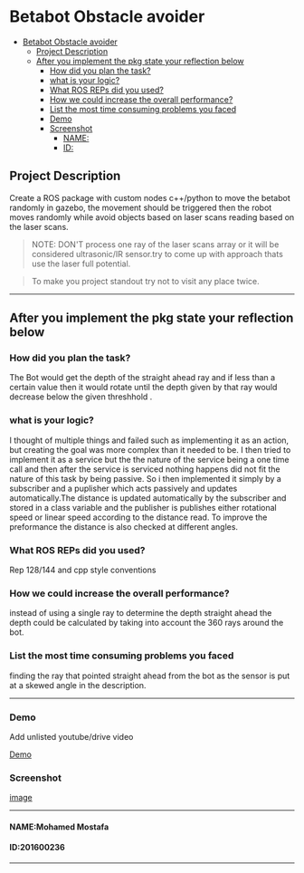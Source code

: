 # Betabot Obstacle avoider

- [Betabot Obstacle avoider](#betabot-obstacle-avoider)
  - [Project Description](#project-description)
  - [After you implement the pkg state your reflection below](#after-you-implement-the-pkg-state-your-reflection-below)
    - [How did you plan the task?](#how-did-you-plan-the-task)
    - [what is your logic?](#what-is-your-logic)
    - [What ROS REPs did you used?](#what-ros-reps-did-you-used)
    - [How we could increase the overall performance?](#how-we-could-increase-the-overall-performance)
    - [List the most time consuming problems you faced](#list-the-most-time-consuming-problems-you-faced)
    - [Demo](#demo)
    - [Screenshot](#screenshot)
      - [NAME:](#name)
      - [ID:](#id)

## Project Description 

Create a ROS package with custom nodes c++/python to move the
betabot randomly in gazebo, the movement should be triggered then the robot
moves randomly while avoid objects based on laser scans reading based on the laser
scans.


>NOTE: DON'T process one ray of the laser scans array or it will be considered ultrasonic/IR sensor.try to come up with approach thats use the laser full potential. 

>To make you project standout try not to visit any place twice.

---

## After you implement the pkg state your reflection below

### How did you plan the task?

The Bot would get the depth of the straight ahead ray and if less than a certain value then it would rotate until the depth given by that ray would decrease below the given threshhold .

### what is your logic?
I thought of multiple things and failed such as implementing it as an action, but creating the goal was more complex than it needed to be. I then tried to implement it as a service but the the nature of the service being a one time call and then after the service is serviced nothing happens did not fit the nature of this task by being passive. So i then implemented it simply by a subscriber and a puplisher which acts passively and updates automatically.The distance is updated automatically by the subscriber and stored in a class variable and the publisher is publishes either rotational speed or linear speed according to the distance read. To improve the preformance the distance is also checked at different angles.

### What ROS REPs did you used?
Rep 128/144 and cpp style conventions

### How we could increase the overall performance?
instead of using a single ray to determine the depth straight ahead the depth could be calculated by taking into account the 360 rays around the bot.
### List the most time consuming problems you faced
finding the ray that pointed straight ahead from the bot as the sensor is put at a skewed angle in the description. 

---

### Demo
Add unlisted youtube/drive video

[Demo](https://youtu.be/cVjUQwv25dg)

### Screenshot

[image](yourscreenshot)

---

#### NAME:Mohamed Mostafa
#### ID:201600236

---
